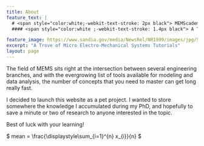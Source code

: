 ```yaml
---
title: About
feature_text: |
  # <span style="color:white;-webkit-text-stroke: 2px black"> MEMScademy </span>
  #### <span style="color:white ;-webkit-text-stroke: 1.4px black"> A Trove of Micro Electro-Mechanical Systems Tutorials </span>

feature_image: https://www.sandia.gov/media/NewsRel/NR1999/images/jpg/5_level.jpg
excerpt: "A Trove of Micro Electro-Mechanical Systems Tutorials"
layout: page
---
```


The field of MEMS sits right at the intersection between several engineering branches, and with the evergrowing list of tools available for modeling and data analysis, the number of concepts that you need to master can get long really fast.

I decided to launch this website as a pet project. I wanted to store somewhere the knowledge I accumulated during my PhD, and hopefully to save a minute or two of research to anyone interested in the topic.

Best of luck with your learning!

$ mean = \frac{\displaystyle\sum_{i=1}^{n} x_{i}}{n} $

